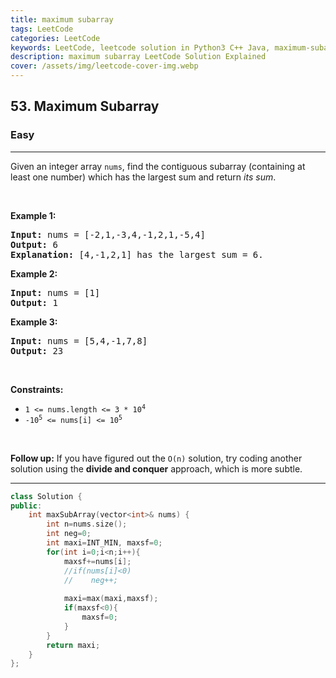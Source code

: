 ```yaml
---
title: maximum subarray
tags: LeetCode
categories: LeetCode
keywords: LeetCode, leetcode solution in Python3 C++ Java, maximum-subarray solution
description: maximum subarray LeetCode Solution Explained
cover: /assets/img/leetcode-cover-img.webp
---
```





<h2>53. Maximum Subarray</h2><h3>Easy</h3><hr><div><p>Given an integer array <code>nums</code>, find the contiguous subarray (containing at least one number) which has the largest sum and return <em>its sum</em>.</p>

<p>&nbsp;</p>
<p><strong>Example 1:</strong></p>

<pre><strong>Input:</strong> nums = [-2,1,-3,4,-1,2,1,-5,4]
<strong>Output:</strong> 6
<strong>Explanation:</strong> [4,-1,2,1] has the largest sum = 6.
</pre>

<p><strong>Example 2:</strong></p>

<pre><strong>Input:</strong> nums = [1]
<strong>Output:</strong> 1
</pre>

<p><strong>Example 3:</strong></p>

<pre><strong>Input:</strong> nums = [5,4,-1,7,8]
<strong>Output:</strong> 23
</pre>

<p>&nbsp;</p>
<p><strong>Constraints:</strong></p>

<ul>
	<li><code>1 &lt;= nums.length &lt;= 3 * 10<sup>4</sup></code></li>
	<li><code>-10<sup>5</sup> &lt;= nums[i] &lt;= 10<sup>5</sup></code></li>
</ul>

<p>&nbsp;</p>
<strong>Follow up:</strong> If you have figured out the <code>O(n)</code> solution, try coding another solution using the <strong>divide and conquer</strong> approach, which is more subtle.</div>

---




```cpp
class Solution {
public:
    int maxSubArray(vector<int>& nums) {
        int n=nums.size();
        int neg=0;
        int maxi=INT_MIN, maxsf=0;
        for(int i=0;i<n;i++){
            maxsf+=nums[i];
            //if(nums[i]<0)
            //    neg++;
            
            maxi=max(maxi,maxsf);
            if(maxsf<0){
                maxsf=0;
            }
        }
        return maxi;
    }
};
```
